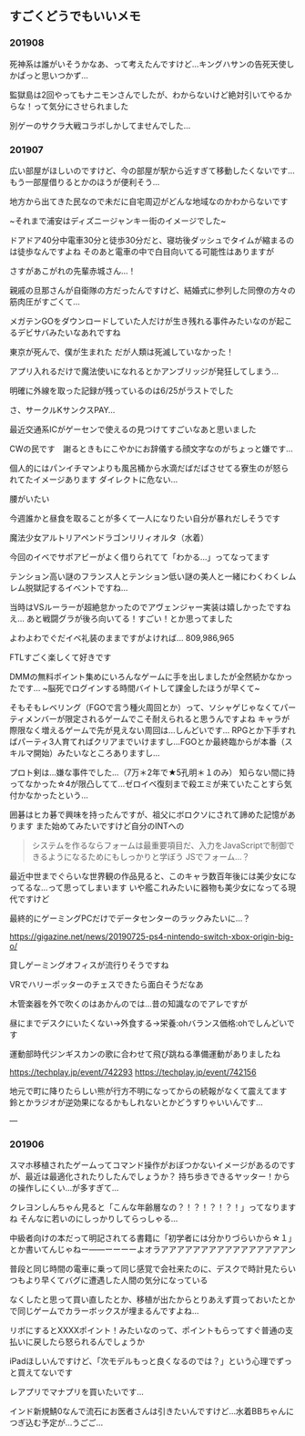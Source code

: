 ## すごくどうでもいいメモ
### 201908
死神系は誰がいそうかなあ、って考えたんですけど…キングハサンの告死天使しかぱっと思いつかず…

監獄島は2回やってもナニモンさんでしたが、わからないけど絶対引いてやるからな！って気分にさせられました

別ゲーのサクラ大戦コラボしかしてませんでした…



### 201907
広い部屋がほしいのですけど、今の部屋が駅から近すぎて移動したくないです…
もう一部屋借りるとかのほうが便利そう…

地方から出てきた民なので未だに自宅周辺がどんな地域なのかわからないです

~それまで浦安はディズニージャンキー街のイメージでした~

ドアドア40分中電車30分と徒歩30分だと、寝坊後ダッシュでタイムが縮まるのは徒歩なんですよね
そのあと電車の中で白目向いてる可能性はありますが

さすがあこがれの先輩赤城さん…！

親戚の旦那さんが自衛隊の方だったんですけど、結婚式に参列した同僚の方々の筋肉圧がすごくて…

メガテンGOをダウンロードしていた人だけが生き残れる事件みたいなのが起こるデビサバみたいなあれですね

東京が死んで、僕が生まれた
だが人類は死滅していなかった！

アプリ入れるだけで魔法使いになれるとかアンブリッジが発狂してしまう…

明確に外線を取った記録が残っているのは6/25がラストでした

さ、サークルKサンクスPAY…

最近交通系ICがゲーセンで使えるの見つけてすごいなあと思いました

CWの民です　謝るときもにこやかにお辞儀する顔文字なのがちょっと嫌です…

個人的にはパンイチマンよりも風呂桶から水滴だばだばさせてる寮生のが怒られてたイメージあります
ダイレクトに危ない…

腰がいたい

今週誰かと昼食を取ることが多くて一人になりたい自分が暴れだしそうです

魔法少女アルトリアペンドラゴンリリィオルタ（水着）

今回のイベでサポアビーがよく借りられてて「わかる…」ってなってます

テンション高い謎のフランス人とテンション低い謎の美人と一緒にわくわくレムレム脱獄記するイベントですね…

当時はVSルーラーが超絶怠かったのでアヴェンジャー実装は嬉しかったですねえ…
あと戦闘グラが後ろ向いてる！すごい！とか思ってました

よわよわでぐだイベ礼装のままですがよければ…
809,986,965

FTLすごく楽しくて好きです

DMMの無料ポイント集めにいろんなゲームに手を出しましたが全然続かなかったです…
~脳死でログインする時間バイトして課金したほうが早くて~

そもそもレベリング（FGOで言う種火周回とか）って、ソシャゲじゃなくてパーティメンバーが限定されるゲームでこそ耐えられると思うんですよね
キャラが際限なく増えるゲームで先が見えない周回は…しんどいです…
RPGとか下手すればパーティ3人育てればクリアまでいけますし…FGOとか最終臨からが本番（スキルマ開始）みたいなところありますし…

プロト剣は…嫌な事件でした…（7万＊2年で★5孔明＊１のみ）
知らない間に持ってなかった☆4が限凸してて…ゼロイベ復刻まで殺エミが来ていたことすら気付かなかったという…

囲碁はヒカ碁で興味を持ったんですが、祖父にボロクソにされて諦めた記憶があります
また始めてみたいですけど自分のINTへの

> システムを作るならフォームは最重要項目だ、入力をJavaScriptで制御できるようになるためにもしっかりと学ぼう
JSでフォーム…？

最近中世までぐらいな世界観の作品見ると、このキャラ数百年後には美少女になってるな…って思ってしまいます
いや艦これみたいに器物も美少女になってる現代ですけど

最終的にゲーミングPCだけでデータセンターのラックみたいに…？

https://gigazine.net/news/20190725-ps4-nintendo-switch-xbox-origin-big-o/

貸しゲーミングオフィスが流行りそうですね

VRでハリーポッターのチェスできたら面白そうだなあ

木管楽器を外で吹くのはあかんのでは…昔の知識なのでアレですが

昼にまでデスクにいたくない→外食する→栄養:ohバランス価格:ohでしんどいです

運動部時代ジンギスカンの歌に合わせて飛び跳ねる準備運動がありましたね

https://techplay.jp/event/742293
https://techplay.jp/event/742156

地元で町に降りたらしい熊が行方不明になってからの続報がなくて震えてます
鈴とかラジオが逆効果になるかもしれないとかどうすりゃいいんです…

—
### 201906


スマホ移植されたゲームってコマンド操作がおぼつかないイメージがあるのですが、最近は最適化されたりしたんでしょうか？
持ち歩きできるヤッター！からの操作しにくい…が多すぎて…

クレヨンしんちゃん見ると「こんな年齢層なの？！？！？！？！」ってなりますね
そんなに若いのにしっかりしてらっしゃる…

中級者向けの本だって明記されてる書籍に「初学者には分かりづらいから☆１」とか書いてんじゃねー――ーーーーよオラアアアアアアアアアアアアアアアアン

普段と同じ時間の電車に乗って同じ感覚で会社来たのに、デスクで時計見たらいつもより早くてバグに遭遇した人間の気分になっている

なくしたと思って買い直したとか、移植が出たからとりあえず買っておいたとかで同じゲームでカラーボックスが埋まるんですよね…

リボにするとXXXXポイント！みたいなのって、ポイントもらってすぐ普通の支払いに戻したら怒られるんでしょうか

iPadほしいんですけど、「次モデルもっと良くなるのでは？」という心理でずっと買えてないです

レアプリでマナプリを買いたいです…

インド新規鯖0なんで流石にお医者さんは引きたいんですけど…水着BBちゃんにつぎ込む予定が…うごご…


